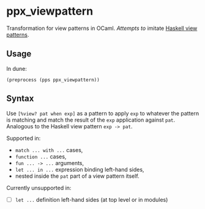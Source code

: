 # ppx_viewpattern

Transformation for view patterns in OCaml.
_Attempts to_ imitate [Haskell view patterns](https://ghc.gitlab.haskell.org/ghc/doc/users_guide/exts/view_patterns.html).


## Usage
In dune:
```
(preprocess (pps ppx_viewpattern))
```

## Syntax
Use `[%view? pat when exp]` as a pattern to apply `exp` to whatever the pattern is matching and match the result of the `exp` application against `pat`.
Analogous to the Haskell view pattern `exp -> pat`.

Supported in:
* `match ... with ...` cases,
* `function ...` cases,
* `fun ... -> ...` arguments,
* `let ... in ...` expression binding left-hand sides,
* nested inside the `pat` part of a view pattern itself.

Currently unsupported in:
- [ ] `let ...` definition left-hand sides (at top level or in modules)
